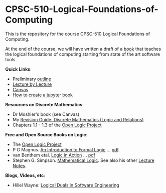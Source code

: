 # CPSC-510-Logical-Foundations-of-Computing

This is the repository for the course CPSC-510 Logical Foundations of Computing. 

At the end of the course, we will have written a draft of a [book](https://LEAP-at-chapman.github.io/CPSC-510-Logical-Foundations-of-Computing/intro.html) that teaches the logical foundations of computing starting from state of the art software tools.

**Quick Links**:
- Preliminary [outline](overview.md)
- [Lecture by Lecture](lecture-by-lecture.md)
- [Canvas](https://canvas.chapman.edu/courses/78014)
- [How to create a jupyter book](notes/how-to-create-a-jupyter-book.md)

**Resources on Discrete Mathematics**:
- Dr Moshier's book (see Canvas)
- My [Revision Guide: Discrete Mathematics (Logic and Relations)](https://hackmd.io/@alexhkurz/SJ1cc-dDr)
- Chapters 1.1 - 1.3 of the [Open Logic Project](https://builds.openlogicproject.org/)
  
**Free and Open Source Books on Logic**:
- The [Open Logic Project](https://builds.openlogicproject.org/)
- P G Magnus. [An Introduction to Formal Logic](https://www.fecundity.com/logic/index.html) ... [pdf](https://www.fecundity.com/codex/forallx.pdf).
- van Benthem etal. [Logic in Action](https://www.logicinaction.org/) ... [pdf](https://www.logicinaction.org/docs/lia.pdf)
- Stephen G. Simpson. [Mathematical Logic](https://sgslogic.net/t20/notes/logic.pdf). See also his other [Lecture Notes](https://sgslogic.net/t20/notes/).

**Blogs, Videos, etc**:
- Hillel Wayne: [Logical Duals in Software Engineering](https://buttondown.com/hillelwayne/archive/logical-duals-in-software-engineering/)
